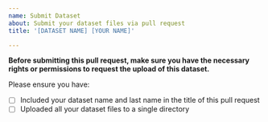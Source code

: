 ```yaml
---
name: Submit Dataset
about: Submit your dataset files via pull request
title: '[DATASET NAME] [YOUR NAME]'

---
```


**Before submitting this pull request, make sure you have the necessary rights or permissions to request the upload of this dataset.**

Please ensure you have:
- [ ] Included your dataset name and last name in the title of this pull request
- [ ] Uploaded all your dataset files to a single directory
